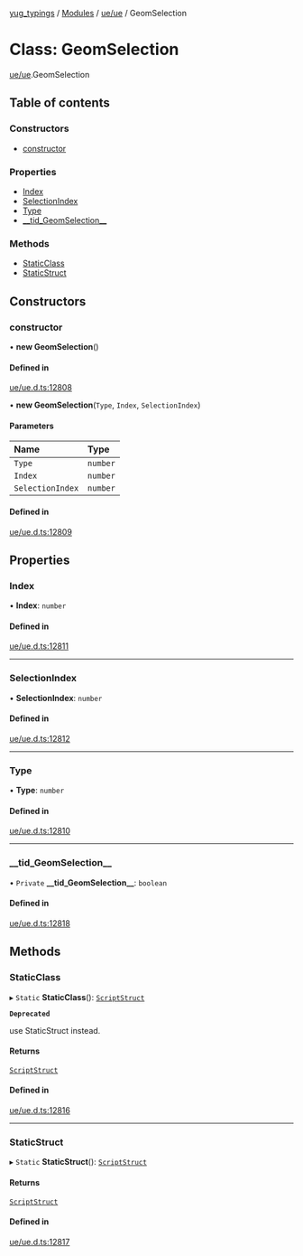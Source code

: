 [yug_typings](../README.md) / [Modules](../modules.md) / [ue/ue](../modules/ue_ue.md) / GeomSelection

# Class: GeomSelection

[ue/ue](../modules/ue_ue.md).GeomSelection

## Table of contents

### Constructors

- [constructor](ue_ue.GeomSelection.md#constructor)

### Properties

- [Index](ue_ue.GeomSelection.md#index)
- [SelectionIndex](ue_ue.GeomSelection.md#selectionindex)
- [Type](ue_ue.GeomSelection.md#type)
- [\_\_tid\_GeomSelection\_\_](ue_ue.GeomSelection.md#__tid_geomselection__)

### Methods

- [StaticClass](ue_ue.GeomSelection.md#staticclass)
- [StaticStruct](ue_ue.GeomSelection.md#staticstruct)

## Constructors

### constructor

• **new GeomSelection**()

#### Defined in

[ue/ue.d.ts:12808](https://github.com/YugMetaverse/yug_typings/blob/25cad34/ue/ue.d.ts#L12808)

• **new GeomSelection**(`Type`, `Index`, `SelectionIndex`)

#### Parameters

| Name | Type |
| :------ | :------ |
| `Type` | `number` |
| `Index` | `number` |
| `SelectionIndex` | `number` |

#### Defined in

[ue/ue.d.ts:12809](https://github.com/YugMetaverse/yug_typings/blob/25cad34/ue/ue.d.ts#L12809)

## Properties

### Index

• **Index**: `number`

#### Defined in

[ue/ue.d.ts:12811](https://github.com/YugMetaverse/yug_typings/blob/25cad34/ue/ue.d.ts#L12811)

___

### SelectionIndex

• **SelectionIndex**: `number`

#### Defined in

[ue/ue.d.ts:12812](https://github.com/YugMetaverse/yug_typings/blob/25cad34/ue/ue.d.ts#L12812)

___

### Type

• **Type**: `number`

#### Defined in

[ue/ue.d.ts:12810](https://github.com/YugMetaverse/yug_typings/blob/25cad34/ue/ue.d.ts#L12810)

___

### \_\_tid\_GeomSelection\_\_

• `Private` **\_\_tid\_GeomSelection\_\_**: `boolean`

#### Defined in

[ue/ue.d.ts:12818](https://github.com/YugMetaverse/yug_typings/blob/25cad34/ue/ue.d.ts#L12818)

## Methods

### StaticClass

▸ `Static` **StaticClass**(): [`ScriptStruct`](ue_ue.ScriptStruct.md)

**`Deprecated`**

use StaticStruct instead.

#### Returns

[`ScriptStruct`](ue_ue.ScriptStruct.md)

#### Defined in

[ue/ue.d.ts:12816](https://github.com/YugMetaverse/yug_typings/blob/25cad34/ue/ue.d.ts#L12816)

___

### StaticStruct

▸ `Static` **StaticStruct**(): [`ScriptStruct`](ue_ue.ScriptStruct.md)

#### Returns

[`ScriptStruct`](ue_ue.ScriptStruct.md)

#### Defined in

[ue/ue.d.ts:12817](https://github.com/YugMetaverse/yug_typings/blob/25cad34/ue/ue.d.ts#L12817)
